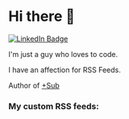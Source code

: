 # Hi there 👋
[![LinkedIn Badge](https://img.shields.io/badge/LinkedIn-Profile-informational?style=flat&logo=linkedin&logoColor=white&color=0D76A8)](https://www.linkedin.com/in/stefan-breitenstein-10337a173/)


I'm just a guy who loves to code.

I have an affection for RSS Feeds.

Author of [+Sub](https://github.com/plussub/plussub)

### My custom RSS feeds: 
